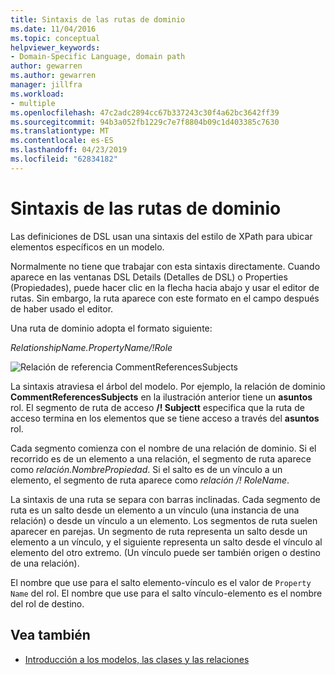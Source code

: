 ```yaml
---
title: Sintaxis de las rutas de dominio
ms.date: 11/04/2016
ms.topic: conceptual
helpviewer_keywords:
- Domain-Specific Language, domain path
author: gewarren
ms.author: gewarren
manager: jillfra
ms.workload:
- multiple
ms.openlocfilehash: 47c2adc2894cc67b337243c30f4a62bc3642ff39
ms.sourcegitcommit: 94b3a052fb1229c7e7f8804b09c1d403385c7630
ms.translationtype: MT
ms.contentlocale: es-ES
ms.lasthandoff: 04/23/2019
ms.locfileid: "62834182"
---
```

# <a name="domain-path-syntax"></a>Sintaxis de las rutas de dominio
Las definiciones de DSL usan una sintaxis del estilo de XPath para ubicar elementos específicos en un modelo.

 Normalmente no tiene que trabajar con esta sintaxis directamente. Cuando aparece en las ventanas DSL Details (Detalles de DSL) o Properties (Propiedades), puede hacer clic en la flecha hacia abajo y usar el editor de rutas. Sin embargo, la ruta aparece con este formato en el campo después de haber usado el editor.

 Una ruta de dominio adopta el formato siguiente:

 *RelationshipName.PropertyName/!Role*

 ![Relación de referencia CommentReferencesSubjects](../modeling/media/dsl_reference.png)

 La sintaxis atraviesa el árbol del modelo. Por ejemplo, la relación de dominio **CommentReferencesSubjects** en la ilustración anterior tiene un **asuntos** rol. El segmento de ruta de acceso **/! Subjectt** especifica que la ruta de acceso termina en los elementos que se tiene acceso a través del **asuntos** rol.

 Cada segmento comienza con el nombre de una relación de dominio. Si el recorrido es de un elemento a una relación, el segmento de ruta aparece como *relación.NombrePropiedad*. Si el salto es de un vínculo a un elemento, el segmento de ruta aparece como *relación /! RoleName*.

 La sintaxis de una ruta se separa con barras inclinadas. Cada segmento de ruta es un salto desde un elemento a un vínculo (una instancia de una relación) o desde un vínculo a un elemento. Los segmentos de ruta suelen aparecer en parejas. Un segmento de ruta representa un salto desde un elemento a un vínculo, y el siguiente representa un salto desde el vínculo al elemento del otro extremo. (Un vínculo puede ser también origen o destino de una relación).

 El nombre que use para el salto elemento-vínculo es el valor de `Property Name` del rol. El nombre que use para el salto vínculo-elemento es el nombre del rol de destino.

## <a name="see-also"></a>Vea también

- [Introducción a los modelos, las clases y las relaciones](../modeling/understanding-models-classes-and-relationships.md)